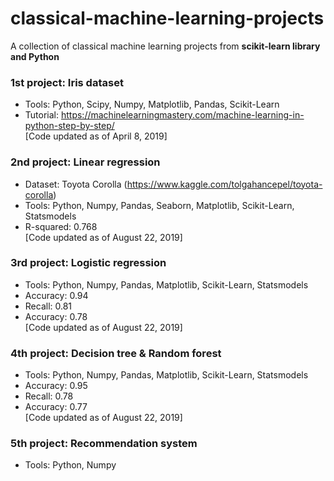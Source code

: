 # classical-machine-learning-projects
A collection of classical machine learning projects from **scikit-learn library and Python** 

### 1st project: Iris dataset
* Tools: Python, Scipy, Numpy, Matplotlib, Pandas, Scikit-Learn 
* Tutorial: https://machinelearningmastery.com/machine-learning-in-python-step-by-step/ 
<br/>[Code updated as of April 8, 2019]

### 2nd project: Linear regression 
* Dataset: Toyota Corolla (https://www.kaggle.com/tolgahancepel/toyota-corolla) 
* Tools: Python, Numpy, Pandas, Seaborn, Matplotlib, Scikit-Learn, Statsmodels
* R-squared: 0.768 
<br/>[Code updated as of August 22, 2019]

### 3rd project: Logistic regression
* Tools: Python, Numpy, Pandas, Matplotlib, Scikit-Learn, Statsmodels
* Accuracy: 0.94
* Recall: 0.81
* Accuracy: 0.78
<br/>[Code updated as of August 22, 2019]

### 4th project: Decision tree & Random forest 
* Tools: Python, Numpy, Pandas, Matplotlib, Scikit-Learn, Statsmodels
* Accuracy: 0.95
* Recall: 0.78
* Accuracy: 0.77
<br/>[Code updated as of August 22, 2019]

### 5th project: Recommendation system 
* Tools: Python, Numpy
